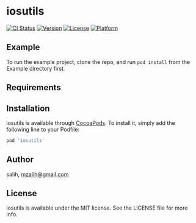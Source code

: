 # iosutils

[![CI Status](https://img.shields.io/travis/jerrydon/iosutils.svg?style=flat)](https://travis-ci.org/jerrydon/iosutils)
[![Version](https://img.shields.io/cocoapods/v/iosutils.svg?style=flat)](https://cocoapods.org/pods/iosutils)
[![License](https://img.shields.io/cocoapods/l/iosutils.svg?style=flat)](https://cocoapods.org/pods/iosutils)
[![Platform](https://img.shields.io/cocoapods/p/iosutils.svg?style=flat)](https://cocoapods.org/pods/iosutils)

## Example

To run the example project, clone the repo, and run `pod install` from the Example directory first.

## Requirements

## Installation

iosutils is available through [CocoaPods](https://cocoapods.org). To install
it, simply add the following line to your Podfile:

```ruby
pod 'iosutils'
```

## Author

salih, mzalih@gmail.com

## License

iosutils is available under the MIT license. See the LICENSE file for more info.
